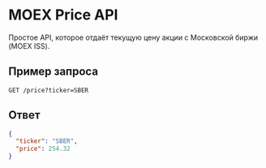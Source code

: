 
# MOEX Price API

Простое API, которое отдаёт текущую цену акции с Московской биржи (MOEX ISS).

## Пример запроса

```
GET /price?ticker=SBER
```

## Ответ

```json
{
  "ticker": "SBER",
  "price": 254.32
}
```
